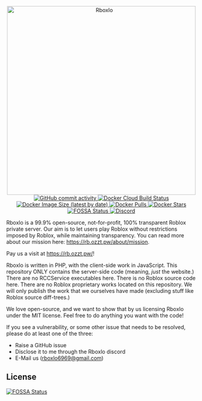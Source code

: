 <p align="center">
<img src="https://github.com/lighterlightbulb/Rboxlo/blob/master/assets/FullLogo.png?raw=true" alt="Rboxlo" style="width: 500px">

<a href="https://github.com/lighterlightbulb/Rboxlo/commits/master">
	<img src="https://img.shields.io/github/commit-activity/m/lighterlightbulb/rboxlo" alt="GitHub commit activity">
</a>

<a href="https://hub.docker.com/r/lightbulblighter/rboxlo">
	<img src="https://img.shields.io/docker/cloud/build/lightbulblighter/rboxlo" alt="Docker Cloud Build Status">
</a>

<a href="https://hub.docker.com/r/lightbulblighter/rboxlo">
	<img src="https://img.shields.io/docker/image-size/lightbulblighter/rboxlo" alt="Docker Image Size (latest by date)">
</a>

<a href="https://hub.docker.com/r/lightbulblighter/rboxlo">
	<img src="https://img.shields.io/docker/pulls/lightbulblighter/rboxlo" alt="Docker Pulls">
</a>

<a href="https://hub.docker.com/r/lightbulblighter/rboxlo">
	<img src="https://img.shields.io/docker/stars/lightbulblighter/rboxlo" alt="Docker Stars">
</a>

<a href="https://app.fossa.io/projects/git%2Bgithub.com%2Flighterlightbulb%2FRboxlo?ref=badge_shield">
	<img src="https://app.fossa.io/api/projects/git%2Bgithub.com%2Flighterlightbulb%2FRboxlo.svg?type=shield" alt="FOSSA Status">
</a>

<a href="https://discordapp.com/widget?id=697904229372788807">
	<img src="https://img.shields.io/discord/697904229372788807?logo=discord" alt="Discord">
</a>
</p>

Rboxlo is a 99.9% open-source, not-for-profit, 100% transparent Roblox private server. Our aim is to let users play Roblox without restrictions imposed by Roblox, while maintaining transparency. You can read more about our mission here: https://rb.ozzt.pw/about/mission.

Pay us a visit at https://rb.ozzt.pw/!

Rboxlo is written in PHP, with the client-side work in JavaScript. This repository ONLY contains the server-side code (meaning, *just* the website.) There are no RCCService executables here. There is no Roblox source code here. There are no Roblox proprietary works located on this repository. We will only publish the work that we ourselves have made (excluding stuff like Roblox source diff-trees.)

We love open-source, and we want to show that by us licensing Rboxlo under the MIT license. Feel free to do anything you want with the code!

If you see a vulnerability, or some other issue that needs to be resolved, please do at least one of the three:
 - Raise a GitHub issue
 - Disclose it to me through the Rboxlo discord
 - E-Mail us (rboxlo6969@gmail.com)


## License
[![FOSSA Status](https://app.fossa.io/api/projects/git%2Bgithub.com%2Flighterlightbulb%2FRboxlo.svg?type=large)](https://app.fossa.io/projects/git%2Bgithub.com%2Flighterlightbulb%2FRboxlo?ref=badge_large)
